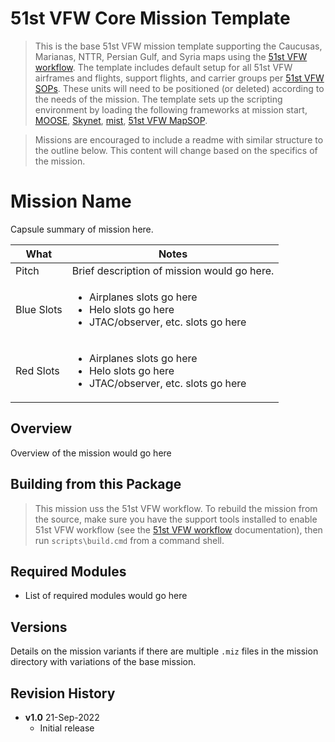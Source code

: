 # 51st VFW Core Mission Template

> This is the base 51st VFW mission template supporting the Caucusas, Marianas, NTTR, Persian
> Gulf, and Syria maps using the
> [51st VFW workflow](https://github.com/51st-Vfw/MissionEditing-Index/blob/master/documentation/me_workflow.md). The template includes default setup for all 51st VFW airframes and
> flights, support flights, and carrier groups per 
> [51st VFW SOPs](https://github.com/51st-Vfw/MissionEditing-Index/blob/master/documentation/missionsEditingSOPs.md).
> These units will need to be positioned (or deleted) according to the needs of the mission. The
> template sets up the scripting environment by loading the following frameworks at mission
> start,
> [MOOSE](https://github.com/FlightControl-Master/MOOSE/),
> [Skynet](https://github.com/walder/Skynet-IADS),
> [mist](https://github.com/mrSkortch/MissionScriptingTools),
> [51st VFW MapSOP](https://github.com/51st-Vfw/MissionEditing-Index/blob/master/51stMapSOP/readme.md).

> Missions are encouraged to include a readme with similar structure to the outline below. This
> content will change based on the specifics of the mission.

# Mission Name

Capsule summary of mission here.

|What|Notes|
|---|---|
|Pitch|Brief description of mission would go here.|
|Blue Slots|<ul><li>Airplanes slots go here</li><li>Helo slots go here</li><li>JTAC/observer, etc. slots go here</li></ul>|
|Red Slots|<ul><li>Airplanes slots go here</li><li>Helo slots go here</li><li>JTAC/observer, etc. slots go here</li></ul>|

## Overview

Overview of the mission would go here

## Building from this Package

> This mission uss the 51st VFW workflow. To rebuild the mission from the source, make sure you have the
> support tools installed to enable 51st VFW workflow (see the
> [51st VFW workflow](https://github.com/51st-Vfw/MissionEditing-Index/blob/master/documentation/me_workflow.md) documentation),
> then run `scripts\build.cmd` from a command shell.

## Required Modules

- List of required modules would go here

## Versions

Details on the mission variants if there are multiple `.miz` files in the mission directory
with variations of the base mission.

## Revision History

- **v1.0** 21-Sep-2022
    - Initial release
